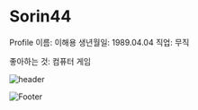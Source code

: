 # Sorin44


Profile 
이름: 이해용
생년월일: 1989.04.04
직업: 무직

좋아하는 것: 컴퓨터 게임


![header](https://capsule-render.vercel.app/api?type=wave&color=auto&height=100&section=header&text=이해용&fontSize=50)


![Footer](https://capsule-render.vercel.app/api?type=waving&color=auto&height=200&section=footer)



